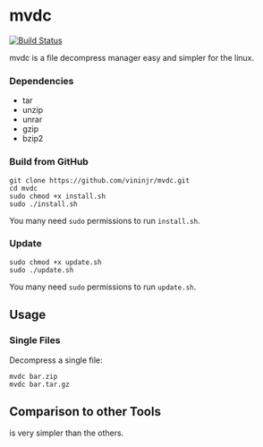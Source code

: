 mvdc
====

[![Build Status](https://travis-ci.org/vasi/pixz.svg?branch=master)](https://vininjr.github.io)

mvdc is a file decompress manager easy and simpler for the linux.


### Dependencies

-   tar
-   unzip
-   unrar
-   gzip
-   bzip2

### Build from GitHub

```
git clone https://github.com/vininjr/mvdc.git
cd mvdc
sudo chmod +x install.sh
sudo ./install.sh
```

You many need `sudo` permissions to run `install.sh`.

### Update

```
sudo chmod +x update.sh
sudo ./update.sh
```

You many need `sudo` permissions to run `update.sh`.

Usage
-----

### Single Files

Decompress a single file:

    mvdc bar.zip
    mvdc bar.tar.gz

Comparison to other Tools
-------------------------

is very simpler than the others.
